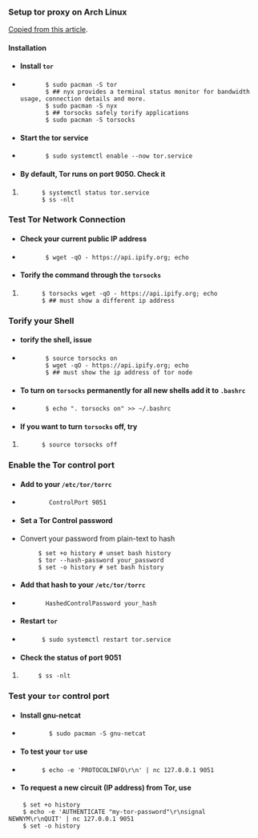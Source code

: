 ### Setup tor proxy on Arch Linux

[](https://gist.github.com/valyakuttan/ce4afb62288120cd5ecef0fde4ea63c4#setup-tor-proxy-on-arch-linux)

[Copied from this article](https://linuxconfig.org/install-tor-proxy-on-ubuntu-20-04-linux).

#### Installation

[](https://gist.github.com/valyakuttan/ce4afb62288120cd5ecef0fde4ea63c4#installation)

- #### Install `tor`
    
    [](https://gist.github.com/valyakuttan/ce4afb62288120cd5ecef0fde4ea63c4#install-tor)
    
- ```shell
         $ sudo pacman -S tor
         $ ## nyx provides a terminal status monitor for bandwidth usage, connection details and more.
         $ sudo pacman -S nyx
         $ ## torsocks safely torify applications
         $ sudo pacman -S torsocks
    ```
    
- #### Start the tor service
    
    [](https://gist.github.com/valyakuttan/ce4afb62288120cd5ecef0fde4ea63c4#start-the-tor-service)
    
- ```shell
         $ sudo systemctl enable --now tor.service
    ```
    
- #### By default, Tor runs on port 9050. Check it
    
    [](https://gist.github.com/valyakuttan/ce4afb62288120cd5ecef0fde4ea63c4#by-default-tor-runs-on-port-9050-check-it)
    

1. ```shell
         $ systemctl status tor.service
         $ ss -nlt
    ```
    

### Test Tor Network Connection

[](https://gist.github.com/valyakuttan/ce4afb62288120cd5ecef0fde4ea63c4#test-tor-network-connection)

- #### Check your current public IP address
    
    [](https://gist.github.com/valyakuttan/ce4afb62288120cd5ecef0fde4ea63c4#check-your-current-public-ip-address)
    
- ```shell
         $ wget -qO - https://api.ipify.org; echo
    ```
    
- #### Torify the command through the `torsocks`
    
    [](https://gist.github.com/valyakuttan/ce4afb62288120cd5ecef0fde4ea63c4#torify-the-command-through-the-torsocks)
    

1. ```shell
         $ torsocks wget -qO - https://api.ipify.org; echo
         $ ## must show a different ip address
    ```
    

### Torify your Shell

[](https://gist.github.com/valyakuttan/ce4afb62288120cd5ecef0fde4ea63c4#torify-your-shell)

- #### torify the shell, issue
    
    [](https://gist.github.com/valyakuttan/ce4afb62288120cd5ecef0fde4ea63c4#torify-the-shell-issue)
    
- ```shell
         $ source torsocks on
         $ wget -qO - https://api.ipify.org; echo
         $ ## must show the ip address of tor node
    ```
    
- #### To turn on `torsocks` permanently for all new shells add it to `.bashrc`
    
    [](https://gist.github.com/valyakuttan/ce4afb62288120cd5ecef0fde4ea63c4#to-turn-on-torsocks-permanently-for-all-new-shells-add-it-to-bashrc)
    
- ```shell
         $ echo ". torsocks on" >> ~/.bashrc
    ```
    
- #### If you want to turn `torsocks` off, try
    
    [](https://gist.github.com/valyakuttan/ce4afb62288120cd5ecef0fde4ea63c4#if-you-want-to-turn-torsocks-off-try)
    

1. ```shell
         $ source torsocks off
    ```
    

### Enable the Tor control port

[](https://gist.github.com/valyakuttan/ce4afb62288120cd5ecef0fde4ea63c4#enable-the-tor-control-port)

- #### Add to your `/etc/tor/torrc`
    
    [](https://gist.github.com/valyakuttan/ce4afb62288120cd5ecef0fde4ea63c4#add-to-your-etctortorrc)
    
- ```shell
          ControlPort 9051
    ```
    
- #### Set a Tor Control password
    
    [](https://gist.github.com/valyakuttan/ce4afb62288120cd5ecef0fde4ea63c4#set-a-tor-control-password)
    
- Convert your password from plain-text to hash
    
    ```shell
         $ set +o history # unset bash history
         $ tor --hash-password your_password
         $ set -o history # set bash history
    ```
    
- #### Add that hash to your `/etc/tor/torrc`
    
    [](https://gist.github.com/valyakuttan/ce4afb62288120cd5ecef0fde4ea63c4#add-that-hash-to-your-etctortorrc)
    
- ```shell
         HashedControlPassword your_hash
    ```
    
- #### Restart `tor`
    
    [](https://gist.github.com/valyakuttan/ce4afb62288120cd5ecef0fde4ea63c4#restart-tor)
    
- ```shell
        $ sudo systemctl restart tor.service
    ```
    
- #### Check the status of port 9051
    
    [](https://gist.github.com/valyakuttan/ce4afb62288120cd5ecef0fde4ea63c4#check-the-status-of-port-9051)
    

1. ```shell
        $ ss -nlt
    ```
    

### Test your `tor` control port

[](https://gist.github.com/valyakuttan/ce4afb62288120cd5ecef0fde4ea63c4#test-your-tor-control-port)

- #### Install gnu-netcat
    
    [](https://gist.github.com/valyakuttan/ce4afb62288120cd5ecef0fde4ea63c4#install-gnu-netcat)
    
- ```shell
          $ sudo pacman -S gnu-netcat
    ```
    
- #### To test your `tor` use
    
    [](https://gist.github.com/valyakuttan/ce4afb62288120cd5ecef0fde4ea63c4#to-test-your-tor-use)
    
- ```shell
        $ echo -e 'PROTOCOLINFO\r\n' | nc 127.0.0.1 9051
    ```
    
- #### To request a new circuit (IP address) from Tor, use
    
    [](https://gist.github.com/valyakuttan/ce4afb62288120cd5ecef0fde4ea63c4#to-request-a-new-circuit-ip-address-from-tor-use)
    

```shell
    $ set +o history
    $ echo -e 'AUTHENTICATE "my-tor-password"\r\nsignal NEWNYM\r\nQUIT' | nc 127.0.0.1 9051
    $ set -o history
```